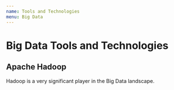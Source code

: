 ```yaml
---
name: Tools and Technologies
menu: Big Data
---
```


# Big Data Tools and Technologies

## Apache Hadoop

Hadoop is a very significant player in the Big Data landscape.
